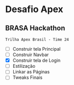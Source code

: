 # Desafio Apex
## BRASA Hackathon

`Trilha Apex Brasil - Time 24`

- [ ] Construir tela Principal
- [ ] Construir Navbar
- [x] Construir tela de Login
- [ ] Estilização
- [ ] Linkar as Páginas
- [ ] Tweaks Finais
